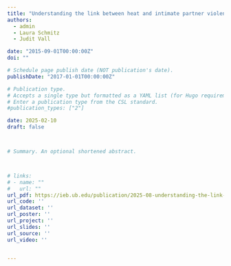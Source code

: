 ```yaml
---
title: "Understanding the link between heat and intimate partner violence"
authors:
  - admin
  - Laura Schmitz
  - Judit Vall

date: "2015-09-01T00:00:00Z"
doi: ""

# Schedule page publish date (NOT publication's date).
publishDate: "2017-01-01T00:00:00Z"

# Publication type.
# Accepts a single type but formatted as a YAML list (for Hugo requirements).
# Enter a publication type from the CSL standard.
#publication_types: ["2"]

date: 2025-02-10
draft: false



# Summary. An optional shortened abstract.



# links:
# - name: ""
#   url: ""
url_pdf: https://ieb.ub.edu/publication/2025-08-understanding-the-link-between-heat-and-intimate-partner-violence/
url_code: ''
url_dataset: ''
url_poster: ''
url_project: ''
url_slides: ''
url_source: ''
url_video: ''


---
```

